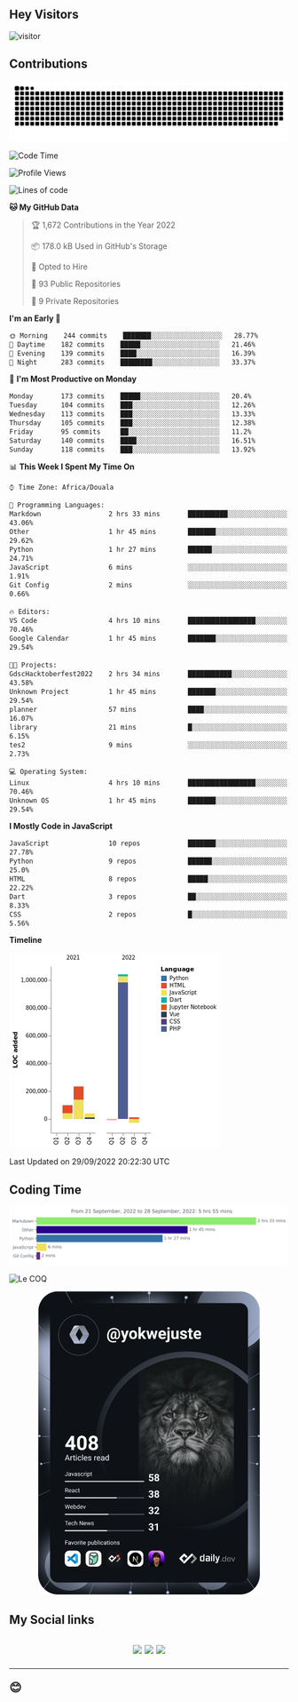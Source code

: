 ## Hey Visitors
![visitor](https://profile-counter.glitch.me/yokwejuste/count.svg)

## Contributions
<p align="center">
  <img src="https://raw.githubusercontent.com/yokwejuste/yokwejuste/output/github-contribution-grid-snake.svg" />
</p>

<!--START_SECTION:waka-->
![Code Time](http://img.shields.io/badge/Code%20Time-1%2C109%20hrs%2011%20mins-blue)

![Profile Views](http://img.shields.io/badge/Profile%20Views-13-blue)

![Lines of code](https://img.shields.io/badge/From%20Hello%20World%20I%27ve%20Written-1%20Million%20lines%20of%20code-blue)

**🐱 My GitHub Data** 

> 🏆 1,672 Contributions in the Year 2022
 > 
> 📦 178.0 kB Used in GitHub's Storage 
 > 
> 💼 Opted to Hire
 > 
> 📜 93 Public Repositories 
 > 
> 🔑 9 Private Repositories  
 > 
**I'm an Early 🐤** 

```text
🌞 Morning    244 commits    ███████░░░░░░░░░░░░░░░░░░   28.77% 
🌆 Daytime    182 commits    █████░░░░░░░░░░░░░░░░░░░░   21.46% 
🌃 Evening    139 commits    ████░░░░░░░░░░░░░░░░░░░░░   16.39% 
🌙 Night      283 commits    ████████░░░░░░░░░░░░░░░░░   33.37%

```
📅 **I'm Most Productive on Monday** 

```text
Monday       173 commits    █████░░░░░░░░░░░░░░░░░░░░   20.4% 
Tuesday      104 commits    ███░░░░░░░░░░░░░░░░░░░░░░   12.26% 
Wednesday    113 commits    ███░░░░░░░░░░░░░░░░░░░░░░   13.33% 
Thursday     105 commits    ███░░░░░░░░░░░░░░░░░░░░░░   12.38% 
Friday       95 commits     ██░░░░░░░░░░░░░░░░░░░░░░░   11.2% 
Saturday     140 commits    ████░░░░░░░░░░░░░░░░░░░░░   16.51% 
Sunday       118 commits    ███░░░░░░░░░░░░░░░░░░░░░░   13.92%

```


📊 **This Week I Spent My Time On** 

```text
⌚︎ Time Zone: Africa/Douala

💬 Programming Languages: 
Markdown                 2 hrs 33 mins       ██████████░░░░░░░░░░░░░░░   43.06% 
Other                    1 hr 45 mins        ███████░░░░░░░░░░░░░░░░░░   29.62% 
Python                   1 hr 27 mins        ██████░░░░░░░░░░░░░░░░░░░   24.71% 
JavaScript               6 mins              ░░░░░░░░░░░░░░░░░░░░░░░░░   1.91% 
Git Config               2 mins              ░░░░░░░░░░░░░░░░░░░░░░░░░   0.66%

🔥 Editors: 
VS Code                  4 hrs 10 mins       █████████████████░░░░░░░░   70.46% 
Google Calendar          1 hr 45 mins        ███████░░░░░░░░░░░░░░░░░░   29.54%

🐱‍💻 Projects: 
GdscHacktoberfest2022    2 hrs 34 mins       ███████████░░░░░░░░░░░░░░   43.58% 
Unknown Project          1 hr 45 mins        ███████░░░░░░░░░░░░░░░░░░   29.54% 
planner                  57 mins             ████░░░░░░░░░░░░░░░░░░░░░   16.07% 
library                  21 mins             █░░░░░░░░░░░░░░░░░░░░░░░░   6.15% 
tes2                     9 mins              ░░░░░░░░░░░░░░░░░░░░░░░░░   2.73%

💻 Operating System: 
Linux                    4 hrs 10 mins       █████████████████░░░░░░░░   70.46% 
Unknown OS               1 hr 45 mins        ███████░░░░░░░░░░░░░░░░░░   29.54%

```

**I Mostly Code in JavaScript** 

```text
JavaScript               10 repos            ███████░░░░░░░░░░░░░░░░░░   27.78% 
Python                   9 repos             ██████░░░░░░░░░░░░░░░░░░░   25.0% 
HTML                     8 repos             █████░░░░░░░░░░░░░░░░░░░░   22.22% 
Dart                     3 repos             ██░░░░░░░░░░░░░░░░░░░░░░░   8.33% 
CSS                      2 repos             █░░░░░░░░░░░░░░░░░░░░░░░░   5.56%

```


**Timeline**

![Chart not found](https://raw.githubusercontent.com/yokwejuste/yokwejuste/master/charts/bar_graph.png) 


 Last Updated on 29/09/2022 20:22:30 UTC
<!--END_SECTION:waka-->

## Coding Time

[![wakatime-stats](https://github.com/yokwejuste/yokwejuste/blob/master/images/stat.svg)](https://wakatime.com/@yokwejuste)

![Le COQ](https://metrics.lecoq.io/yokwejuste/)
<p align="center">
  <a href="#"><img src="https://github.com/yokwejuste/yokwejuste/blob/master/devcard.svg" width="400" alt="Yonkeu K. Steve's Dev Card"/></a>
</p>
<h2>My Social links<h2>
<p align="center">
  <a href="https://twitter.com/yokwejuste"><img src="https://img.shields.io/badge/twitter-%231DA1F2.svg?style=for-the-badge&logo=Twitter&logoColor=white"></a>
  <a href="https://linkedin.com/in/yokwejuste"><img src="https://img.shields.io/badge/linkedin-%230077B5.svg?style=for-the-badge&logo=linkedin&logoColor=white"></a>
  <a href="https://instagram.com/yokwejuste0"><img src="https://img.shields.io/badge/instagram-%23E4405F.svg?style=for-the-badge&logo=Instagram&logoColor=white"></a>
</p>
<hr>
😊
